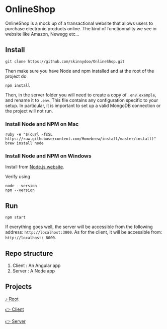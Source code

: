 # OnlineShop

OnlineShop is a mock up of a transactional website that allows users to purchase electronic products online. The kind of functionnality we see in website like Amazon, Newegg etc...

## Install

```
git clone https://github.com/skinnydoo/OnlineShop.git
```

Then make sure you have Node and npm installed and at the root of the project do

```
npm install
```

Then, in the server folder you will need to create a copy of `.env.example`, and rename it to `.env`. This file contains any configuration specific to your setup. In particular, it is important to set up a valid MongoDB connection or the project will not run.

### Install Node and NPM on Mac

```
ruby -e "$(curl -fsSL https://raw.githubusercontent.com/Homebrew/install/master/install)"
brew install node
```

### Install Node and NPM on Windows

Install from [Node.js website](https://nodejs.org/en/).

Verify using

```
node --version
npm --version
```

## Run

```
npm start
```

If everything goes well, the server will be accessible from the following address: `http://localhost:3000`. As for the client, it will be accessible from: `http://localhost: 8000`.


## Repo structure

1. Client : An Angular app
2. Server : A Node app

## Projects

[:arrow_heading_up: Root](./README.md)

[:point_right: Client](client/)

[:point_right: Server](server/)
